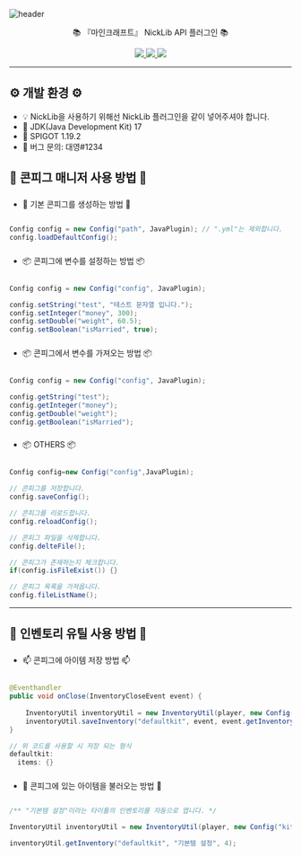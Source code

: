 ![header](https://capsule-render.vercel.app/api?type=waving&color=auto&height=300&section=header&text=NickLib%20&fontSize=90&animation=fadeIn&fontAlignY=38&desc=%20%20%20%20%20%20%20&descAlignY=51&descAlign=62)

<p align='center'> 📚 『마인크래프트』 NickLib API 플러그인 📚 </p>
<p align='center'>
  <a href="https://github.com/idkNicks">
    <img src="https://img.shields.io/badge/github-%23121011.svg?style=for-the-badge&logo=github&logoColor=white">
  </a>
  <a href="https://discord.com/users/992342653255557230">
    <img src="https://img.shields.io/badge/-Contact-ed8a6c?style=for-the-badge">
  </a>
  <a href="https://discord.gg/7eV6KxPdcQ">
    <img src="https://img.shields.io/badge/Discord-%235865F2.svg?style=for-the-badge&logo=discord&logoColor=white">
  </a>
</p>
<hr>

## ⚙️ 개발 환경 ⚙️
- 💡 NickLib을 사용하기 위해선 NickLib 플러그인을 같이 넣어주셔야 합니다.
- 📡 JDK(Java Development Kit) 17
- 🧭 SPIGOT 1.19.2
- 📩 버그 문의: 대영#1234

###
## 📑 콘피그 매니저 사용 방법 📑
###
- 📌 기본 콘피그를 생성하는 방법 📌
```java

Config config = new Config("path", JavaPlugin); // ".yml"는 제외합니다.
config.loadDefaultConfig();
```

###
- 📦 콘피그에 변수를 설정하는 방법 📦
```java

Config config = new Config("config", JavaPlugin);

config.setString("test", "테스트 문자열 입니다.");
config.setInteger("money", 300);
config.setDouble("weight", 60.5);
config.setBoolean("isMarried", true);

```
###
- 📦 콘피그에서 변수를 가져오는 방법 📦
```java

Config config = new Config("config", JavaPlugin);

config.getString("test");
config.getInteger("money");
config.getDouble("weight");
config.getBoolean("isMarried");

```
###
- 📦 OTHERS 📦
```java

Config config=new Config("config",JavaPlugin);

// 콘피그를 저장합니다.
config.saveConfig();

// 콘피그를 리로드합니다.
config.reloadConfig();

// 콘피그 파일을 삭제합니다.
config.delteFile();

// 콘피그가 존재하는지 체크합니다.
if(config.isFileExist()) {}

// 콘피그 목록을 가져옵니다.
config.fileListName();

```
<hr>

## 💾 인벤토리 유틸 사용 방법 💾
###
- 📫 콘피그에 아이템 저장 방법 📫
```java

@Eventhandler
public void onClose(InventoryCloseEvent event) {
    
    InventoryUtil inventoryUtil = new InventoryUtil(player, new Config("kit", JavaPlugin));
    inventoryUtil.saveInventory("defaultkit", event, event.getInventory());
}

// 위 코드를 사용할 시 저장 되는 형식
defaultkit:
  items: {}

```
###
- 🧩 콘피그에 있는 아이템을 불러오는 방법 🧩
```java

/** "기본템 설정"이라는 타이틀의 인벤토리를 자동으로 엽니다. */

InventoryUtil inventoryUtil = new InventoryUtil(player, new Config("kit", JavaPlugin));

inventoryUtil.getInventory("defaultkit", "기본템 설정", 4);

```